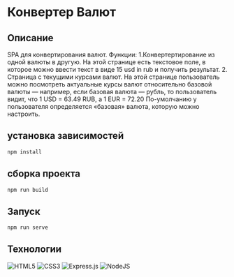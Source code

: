 # Конвертер Валют

## Описание
SPA для конвертирования валют.
Функции: 
1.Конвертертирование из одной валюты в другую. На этой странице есть текстовое поле, в которое можно ввести текст в виде 15 usd in rub и получить результат.
2. Страница с текущими курсами валют. На этой странице пользователь можно посмотреть актуальные курсы валют относительно базовой валюты — например, если базовая валюта — рубль, то пользователь видит, что 1 USD = 63.49 RUB, а 1 EUR = 72.20
По-умолчанию у пользователя определяется «базовая» валюта, которую можно настроить.

## установка зависимостей
```sh
npm install
```
## сборка проекта
```sh
npm run build
```
## Запуск 
```sh
npm run serve
```

## Технологии
![HTML5](https://img.shields.io/badge/html5-%23E34F26.svg?style=for-the-badge&logo=html5&logoColor=white)
![CSS3](https://img.shields.io/badge/css3-%231572B6.svg?style=for-the-badge&logo=css3&logoColor=white)
![Express.js](https://img.shields.io/badge/express.js-%23404d59.svg?style=for-the-badge&logo=express&logoColor=%2361DAFB)
![NodeJS](https://img.shields.io/badge/node.js-6DA55F?style=for-the-badge&logo=node.js&logoColor=white)
